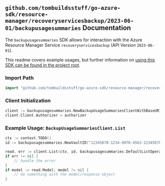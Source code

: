 
## `github.com/tombuildsstuff/go-azure-sdk/resource-manager/recoveryservicesbackup/2023-06-01/backupusagesummaries` Documentation

The `backupusagesummaries` SDK allows for interaction with the Azure Resource Manager Service `recoveryservicesbackup` (API Version `2023-06-01`).

This readme covers example usages, but further information on [using this SDK can be found in the project root](https://github.com/tombuildsstuff/go-azure-sdk/tree/main/docs).

### Import Path

```go
import "github.com/tombuildsstuff/go-azure-sdk/resource-manager/recoveryservicesbackup/2023-06-01/backupusagesummaries"
```


### Client Initialization

```go
client := backupusagesummaries.NewBackupUsageSummariesClientWithBaseURI("https://management.azure.com")
client.Client.Authorizer = authorizer
```


### Example Usage: `BackupUsageSummariesClient.List`

```go
ctx := context.TODO()
id := backupusagesummaries.NewVaultID("12345678-1234-9876-4563-123456789012", "example-resource-group", "vaultValue")

read, err := client.List(ctx, id, backupusagesummaries.DefaultListOperationOptions())
if err != nil {
	// handle the error
}
if model := read.Model; model != nil {
	// do something with the model/response object
}
```
